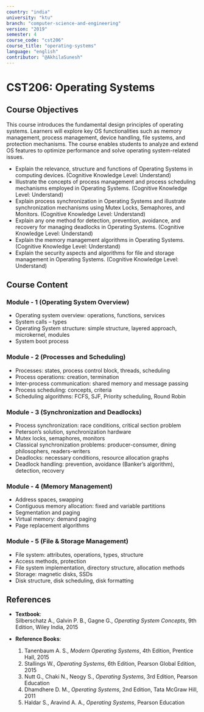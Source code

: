 ```yaml
---
country: "india"
university: "ktu"
branch: "computer-science-and-engineering"
version: "2019"
semester: 4
course_code: "cst206"
course_title: "operating-systems"
language: "english"
contributor: "@AkhilaSunesh"
---
```


# CST206: Operating Systems

## Course Objectives

This course introduces the fundamental design principles of operating systems. Learners will explore key OS functionalities such as memory management, process management, device handling, file systems, and protection mechanisms. The course enables students to analyze and extend OS features to optimize performance and solve operating system-related issues.

* Explain the relevance, structure and functions of Operating Systems in computing devices. (Cognitive Knowledge Level: Understand)  
* Illustrate the concepts of process management and process scheduling mechanisms employed in Operating Systems. (Cognitive Knowledge Level: Understand)  
* Explain process synchronization in Operating Systems and illustrate synchronization mechanisms using Mutex Locks, Semaphores, and Monitors. (Cognitive Knowledge Level: Understand)  
* Explain any one method for detection, prevention, avoidance, and recovery for managing deadlocks in Operating Systems. (Cognitive Knowledge Level: Understand)  
* Explain the memory management algorithms in Operating Systems. (Cognitive Knowledge Level: Understand)  
* Explain the security aspects and algorithms for file and storage management in Operating Systems. (Cognitive Knowledge Level: Understand)  

## Course Content

### Module - 1 (Operating System Overview)

* Operating system overview: operations, functions, services  
* System calls – types  
* Operating System structure: simple structure, layered approach, microkernel, modules  
* System boot process  

### Module - 2 (Processes and Scheduling)

* Processes: states, process control block, threads, scheduling  
* Process operations: creation, termination  
* Inter-process communication: shared memory and message passing  
* Process scheduling: concepts, criteria  
* Scheduling algorithms: FCFS, SJF, Priority scheduling, Round Robin  

### Module - 3 (Synchronization and Deadlocks)

* Process synchronization: race conditions, critical section problem  
* Peterson’s solution, synchronization hardware  
* Mutex locks, semaphores, monitors  
* Classical synchronization problems: producer-consumer, dining philosophers, readers-writers  
* Deadlocks: necessary conditions, resource allocation graphs  
* Deadlock handling: prevention, avoidance (Banker’s algorithm), detection, recovery  

### Module - 4 (Memory Management)

* Address spaces, swapping  
* Contiguous memory allocation: fixed and variable partitions  
* Segmentation and paging  
* Virtual memory: demand paging  
* Page replacement algorithms  

### Module - 5 (File & Storage Management)

* File system: attributes, operations, types, structure  
* Access methods, protection  
* File system implementation, directory structure, allocation methods  
* Storage: magnetic disks, SSDs  
* Disk structure, disk scheduling, disk formatting  

## References

* **Textbook**:  
  Silberschatz A., Galvin P. B., Gagne G., *Operating System Concepts*, 9th Edition, Wiley India, 2015  

* **Reference Books**:  
  1. Tanenbaum A. S., *Modern Operating Systems*, 4th Edition, Prentice Hall, 2015  
  2. Stallings W., *Operating Systems*, 6th Edition, Pearson Global Edition, 2015  
  3. Nutt G., Chaki N., Neogy S., *Operating Systems*, 3rd Edition, Pearson Education  
  4. Dhamdhere D. M., *Operating Systems*, 2nd Edition, Tata McGraw Hill, 2011  
  5. Haldar S., Aravind A. A., *Operating Systems*, Pearson Education  
